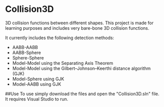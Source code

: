 # Collision3D
3D collision functions between different shapes. This project is made for learning purposes and includes very bare-bone 3D collision functions.

It currently includes the following detection methods:
- AABB-AABB
- AABB-Sphere
- Sphere-Sphere
- Model-Model using the Separating Axis Theorem
- Model-Model using the Gilbert–Johnson–Keerthi distance algorithm (GJK)
- Model-Sphere using GJK
- Model-AABB using GJK

##Use
To use simply download the files and open the "Collision3D.sln" file. It requires Visual Studio to run.